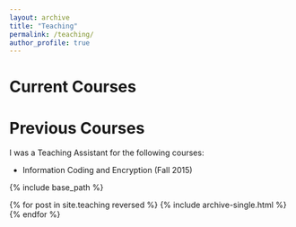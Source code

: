 ```yaml
---
layout: archive
title: "Teaching"
permalink: /teaching/
author_profile: true
---
```

# Current Courses


# Previous Courses
I was a Teaching Assistant for the following courses:
- Information Coding and Encryption (Fall 2015)







{% include base_path %}

{% for post in site.teaching reversed %}
  {% include archive-single.html %}
{% endfor %}
